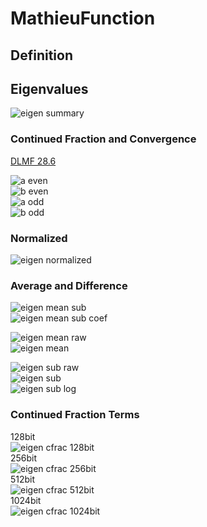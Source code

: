 # MathieuFunction

## Definition

## Eigenvalues

![eigen summary](https://github.com/tk-yoshimura/MathieuFunction/blob/main/figures/eigen_plot.svg)  

### Continued Fraction and Convergence

[DLMF 28.6](http://dlmf.nist.gov/28.6)  

![a even](https://github.com/tk-yoshimura/MathieuFunction/blob/main/figures/eigen_a_even.svg)  
![b even](https://github.com/tk-yoshimura/MathieuFunction/blob/main/figures/eigen_b_even.svg)  
![a odd](https://github.com/tk-yoshimura/MathieuFunction/blob/main/figures/eigen_a_odd.svg)  
![b odd](https://github.com/tk-yoshimura/MathieuFunction/blob/main/figures/eigen_b_odd.svg)  

### Normalized

![eigen normalized](https://github.com/tk-yoshimura/MathieuFunction/blob/main/figures/eigen_plot_normalized.svg)  

### Average and Difference

![eigen mean sub](https://github.com/tk-yoshimura/MathieuFunction/blob/main/figures/eigen_mean_sub.svg)  
![eigen mean sub coef](https://github.com/tk-yoshimura/MathieuFunction/blob/main/figures/eigen_mean_sub_coef.svg)  

![eigen mean raw](https://github.com/tk-yoshimura/MathieuFunction/blob/main/figures/eigen_plot_mean_raw.svg)  
![eigen mean](https://github.com/tk-yoshimura/MathieuFunction/blob/main/figures/eigen_plot_mean.svg)  

![eigen sub raw](https://github.com/tk-yoshimura/MathieuFunction/blob/main/figures/eigen_plot_sub_raw.svg)  
![eigen sub](https://github.com/tk-yoshimura/MathieuFunction/blob/main/figures/eigen_plot_sub.svg)  
![eigen sub log](https://github.com/tk-yoshimura/MathieuFunction/blob/main/figures/eigen_plot_sub_log.svg)  

### Continued Fraction Terms

128bit  
![eigen cfrac 128bit](https://github.com/tk-yoshimura/MathieuFunction/blob/main/figures/needs_frac_log2_mp4.svg)  
256bit  
![eigen cfrac 256bit](https://github.com/tk-yoshimura/MathieuFunction/blob/main/figures/needs_frac_log2_mp8.svg)  
512bit  
![eigen cfrac 512bit](https://github.com/tk-yoshimura/MathieuFunction/blob/main/figures/needs_frac_log2_mp16.svg)  
1024bit  
![eigen cfrac 1024bit](https://github.com/tk-yoshimura/MathieuFunction/blob/main/figures/needs_frac_log2_mp32.svg)  